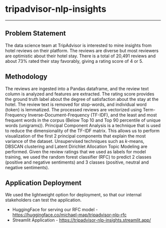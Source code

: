 # tripadvisor-nlp-insights
---
## Problem Statement

The data science team at TripAdvisor is interested to mine insights from hotel reviews on their platform. The reviews are diverse but most reviewers are optimistic about their hotel stay. There is a total of 20,491 reviews and about 73% rated their stay favorably, giving a rating score of 4 or 5.

## Methodology

The reviews are ingested into a Pandas dataframe, and the review text column is analyzed and features are extracted. The rating score provides the ground truth label about the degree of satisfaction about the stay at the hotel. The review text is removed for stop-words, and individual word (token) is lemmatized. The processed reviews are vectorized using Term-Frequency Inverse-Document-Frequency (TF-IDF), and the least and most frequent words in the corpus (Below Top 10 and Top 90 percentile of unique words (unigrams)). Principal Component Analysis is a technique that is used to reduce the dimensionality of the TF-IDF matrix. This allows us to perform visualization of the first 2 principal components that explain the most variance of the dataset. Unsupervised techniques such as $k$-means, DBSCAN clustering and Latent Dirichlet Allocation Topic Modeling are performed. Given the review ratings that we used as labels for model training, we used the random forest classifier (RFC) to predict 2 classes (positive and negative sentiments) and 3 classes (positive, neutral and negative sentiments).

## Application Deployment

We used the lightweight option for deployment, so that our internal stakeholders can test the application.
* HuggingFace for serving our RFC model - https://huggingface.co/michael-map/tripadvisor-nlp-rfc
* Streamlit Application - https://tripadvisor-nlp-insights.streamlit.app/
